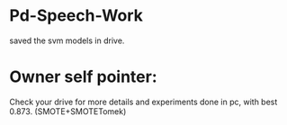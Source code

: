 # Pd-Speech-Work

saved the svm models in drive.


# Owner self pointer: 
Check your drive for more details and experiments done in pc, with best 0.873. (SMOTE+SMOTETomek)
